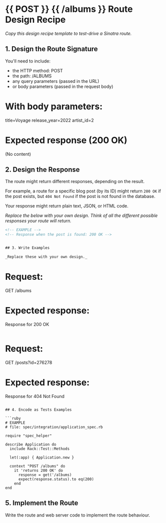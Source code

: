 # {{ POST }} {{ /albums }} Route Design Recipe

_Copy this design recipe template to test-drive a Sinatra route._

## 1. Design the Route Signature

You'll need to include:
  * the HTTP method: POST
  * the path:  /ALBUMS
  * any query parameters (passed in the URL)
  * or body parameters (passed in the request body)

# With body parameters:
title=Voyage
release_year=2022
artist_id=2

# Expected response (200 OK)
(No content)

## 2. Design the Response

The route might return different responses, depending on the result.

For example, a route for a specific blog post (by its ID) might return `200 OK` if the post exists, but `404 Not Found` if the post is not found in the database.

Your response might return plain text, JSON, or HTML code. 

_Replace the below with your own design. Think of all the different possible responses your route will return._

```html
<!-- EXAMPLE -->
<!-- Response when the post is found: 200 OK -->


## 3. Write Examples

_Replace these with your own design._

```
# Request:

GET /albums

# Expected response:

Response for 200 OK
```

```
# Request:

GET /posts?id=276278

# Expected response:

Response for 404 Not Found
```

## 4. Encode as Tests Examples

```ruby
# EXAMPLE
# file: spec/integration/application_spec.rb

require "spec_helper"

describe Application do
  include Rack::Test::Methods

  let(:app) { Application.new }

  context "POST /albums" do
    it 'returns 200 OK' do
      response = get('/albums)
      expect(response.status).to eq(200)
    end
end
```

## 5. Implement the Route

Write the route and web server code to implement the route behaviour.
